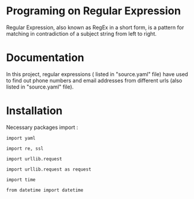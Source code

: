 Programing on Regular Expression 
================================
Regular Expression, also known as RegEx in a short form, is a pattern for matching in contradiction of a subject string from left to right.


Documentation
=============
In this project, regular expressions ( listed in "source.yaml" file) have used to find out phone numbers and email addresses from different urls (also listed in "source.yaml" file). 

Installation
============
Necessary packages import :

```
import yaml
```
```
import re, ssl
```
```
import urllib.request
```

```
import urllib.request as request
```
```
import time
```
```
from datetime import datetime
```
